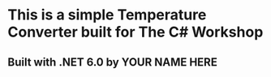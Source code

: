 # This is a simple Temperature Converter built for The C# Workshop

## Built with .NET 6.0 by YOUR NAME HERE
